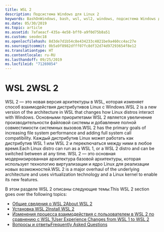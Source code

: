 ```yaml
---
title: WSL 2
description: Подсистема Windows для Linux 2
keywords: BashOnWindows, bash, wsl, wsl2, windows, подсистема Windows для Linux, windowssubsystem, ubuntu, debian, suse, windows 10, установка
ms.date: 05/30/2019
ms.topic: article
ms.assetid: 7afaeacf-435a-4e58-bff0-a9f0d75b8a51
ms.custom: seodec18
ms.openlocfilehash: 8d3de7d1b54c8e434233c4821be9a460cc4ac27e
ms.sourcegitcommit: 0b5a9f8982dfff07fc8df32d74d97293654f8e12
ms.translationtype: HT
ms.contentlocale: ru-RU
ms.lasthandoff: 09/25/2019
ms.locfileid: "71269854"
---
```

# <a name="wsl-2"></a><span data-ttu-id="be904-104">WSL 2</span><span class="sxs-lookup"><span data-stu-id="be904-104">WSL 2</span></span>

<span data-ttu-id="be904-105">WSL 2 — это новая версия архитектуры в WSL, которая изменяет способ взаимодействия дистрибутивов Linux с Windows.</span><span class="sxs-lookup"><span data-stu-id="be904-105">WSL 2 is a new version of the architecture in WSL that changes how Linux distros interact with Windows.</span></span> <span data-ttu-id="be904-106">Основными приоритетами WSL 2 является увеличение производительности файловой системы и добавление полной совместимости системных вызовов.</span><span class="sxs-lookup"><span data-stu-id="be904-106">WSL 2 has the primary goals of increasing file system performance and adding full system call compatibility.</span></span> <span data-ttu-id="be904-107">Каждый дистрибутив Linux может работать как дистрибутив WSL 1 или WSL 2 и переключаться между ними в любое время.</span><span class="sxs-lookup"><span data-stu-id="be904-107">Each Linux distro can run as a WSL 1, or a WSL 2 distro and can be switched between at any time.</span></span> <span data-ttu-id="be904-108">WSL 2 — это основная модернизированная архитектура базовой архитектуры, которая использует технологию виртуализации и ядро Linux для реализации новых возможностей.</span><span class="sxs-lookup"><span data-stu-id="be904-108">WSL 2 is a major overhaul of the underlying architecture and uses virtualization technology and a Linux kernel to enable its new features.</span></span>

<span data-ttu-id="be904-109">В этом разделе WSL 2 описаны следующие темы:</span><span class="sxs-lookup"><span data-stu-id="be904-109">This WSL 2 section goes over the following topics:</span></span>

* [<span data-ttu-id="be904-110">Общие сведения о WSL 2</span><span class="sxs-lookup"><span data-stu-id="be904-110">About WSL 2</span></span>](./wsl2-about.md)
* [<span data-ttu-id="be904-111">Установка WSL 2</span><span class="sxs-lookup"><span data-stu-id="be904-111">Install WSL 2</span></span>](./wsl2-install.md)
* [<span data-ttu-id="be904-112">Изменения процесса взаимодействия с пользователем в WSL 2 по сравнению с WSL 1</span><span class="sxs-lookup"><span data-stu-id="be904-112">User Experience Changes from WSL 1 to WSL 2</span></span>](./wsl2-ux-changes.md)
* [<span data-ttu-id="be904-113">Вопросы и ответы</span><span class="sxs-lookup"><span data-stu-id="be904-113">Frequently Asked Questions</span></span>](./wsl2-faq.md)